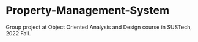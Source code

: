 # Property-Management-System
Group project at Object Oriented Analysis and Design course in SUSTech, 2022 Fall.
